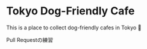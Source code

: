# Tokyo Dog-Friendly Cafe

This is a place to collect dog-friendly cafes in Tokyo :dog:

Pull Requestの練習
